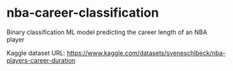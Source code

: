 # nba-career-classification
Binary classification ML model predicting the career length of an NBA player

Kaggle dataset URL: https://www.kaggle.com/datasets/sveneschlbeck/nba-players-career-duration
